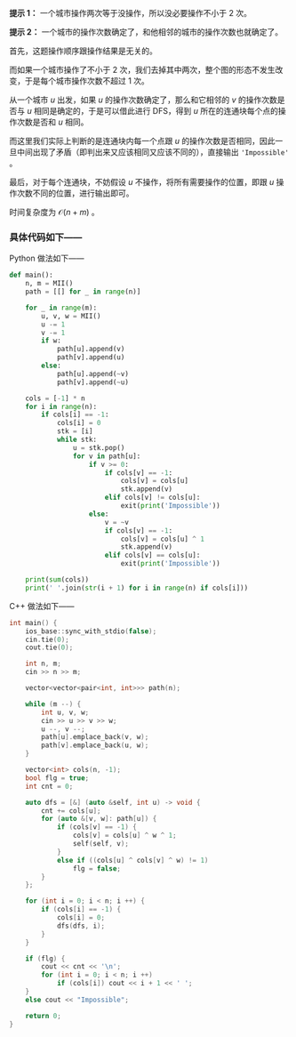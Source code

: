 **提示 1：** 一个城市操作两次等于没操作，所以没必要操作不小于 $2$ 次。

**提示 2：** 一个城市的操作次数确定了，和他相邻的城市的操作次数也就确定了。

首先，这题操作顺序跟操作结果是无关的。

而如果一个城市操作了不小于 $2$ 次，我们去掉其中两次，整个图的形态不发生改变，于是每个城市操作次数不超过 $1$ 次。

从一个城市 $u$ 出发，如果 $u$ 的操作次数确定了，那么和它相邻的 $v$ 的操作次数是否与 $u$ 相同是确定的，于是可以借此进行 DFS，得到 $u$ 所在的连通块每个点的操作次数是否和 $u$ 相同。

而这里我们实际上判断的是连通块内每一个点跟 $u$ 的操作次数是否相同，因此一旦中间出现了矛盾（即判出来又应该相同又应该不同的），直接输出 `'Impossible'` 。

最后，对于每个连通块，不妨假设 $u$ 不操作，将所有需要操作的位置，即跟 $u$ 操作次数不同的位置，进行输出即可。

时间复杂度为 $\mathcal{O}(n+m)$ 。

### 具体代码如下——

Python 做法如下——

```Python []
def main():
    n, m = MII()
    path = [[] for _ in range(n)]

    for _ in range(m):
        u, v, w = MII()
        u -= 1
        v -= 1
        if w:
            path[u].append(v)
            path[v].append(u)
        else:
            path[u].append(~v)
            path[v].append(~u)

    cols = [-1] * n
    for i in range(n):
        if cols[i] == -1:
            cols[i] = 0
            stk = [i]
            while stk:
                u = stk.pop()
                for v in path[u]:
                    if v >= 0:
                        if cols[v] == -1:
                            cols[v] = cols[u]
                            stk.append(v)
                        elif cols[v] != cols[u]:
                            exit(print('Impossible'))
                    else:
                        v = ~v
                        if cols[v] == -1:
                            cols[v] = cols[u] ^ 1
                            stk.append(v)
                        elif cols[v] == cols[u]:
                            exit(print('Impossible'))

    print(sum(cols))
    print(' '.join(str(i + 1) for i in range(n) if cols[i]))
```

C++ 做法如下——

```cpp []
int main() {
    ios_base::sync_with_stdio(false);
    cin.tie(0);
    cout.tie(0);

    int n, m;
    cin >> n >> m;

    vector<vector<pair<int, int>>> path(n);

    while (m --) {
        int u, v, w;
        cin >> u >> v >> w;
        u --, v --;
        path[u].emplace_back(v, w);
        path[v].emplace_back(u, w);
    }

    vector<int> cols(n, -1);
    bool flg = true;
    int cnt = 0;

    auto dfs = [&] (auto &self, int u) -> void {
        cnt += cols[u];
        for (auto &[v, w]: path[u]) {
            if (cols[v] == -1) {
                cols[v] = cols[u] ^ w ^ 1;
                self(self, v);
            }
            else if ((cols[u] ^ cols[v] ^ w) != 1)
                flg = false;
        }
    };

    for (int i = 0; i < n; i ++) {
        if (cols[i] == -1) {
            cols[i] = 0;
            dfs(dfs, i);
        }
    }

    if (flg) {
        cout << cnt << '\n';
        for (int i = 0; i < n; i ++)
            if (cols[i]) cout << i + 1 << ' ';
    }
    else cout << "Impossible";

    return 0;
}
```
